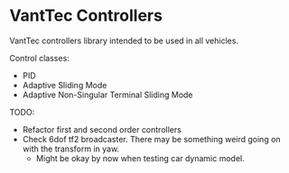# VantTec Controllers

VantTec controllers library intended to be used in all vehicles.

Control classes:
- PID
- Adaptive Sliding Mode
- Adaptive Non-Singular Terminal Sliding Mode

TODO:
- Refactor first and second order controllers
- Check 6dof tf2 broadcaster. There may be something weird going on with the transform in yaw.
    - Might be okay by now when testing car dynamic model.